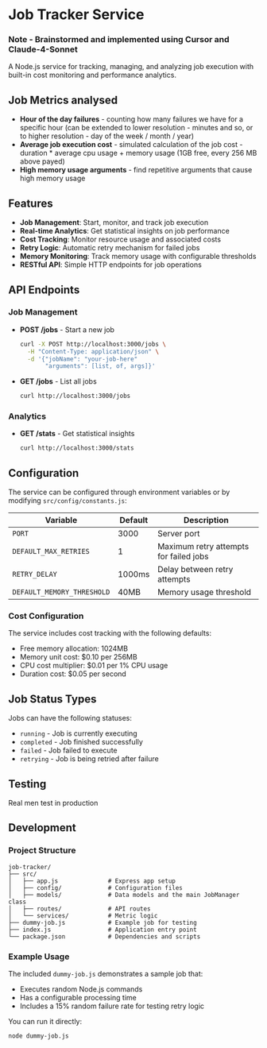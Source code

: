 # Job Tracker Service

### Note - Brainstormed and implemented using Cursor and Claude-4-Sonnet

A Node.js service for tracking, managing, and analyzing job execution with built-in cost monitoring and performance analytics.

## Job Metrics analysed
- **Hour of the day failures** - counting how many failures we have for a specific hour 
(can be extended to lower resolution - minutes and so, or to higher resolution - day of the week / month / year)
- **Average job execution cost** - simulated calculation of the job cost - duration * average cpu usage + memory usage (1GB free, every 256 MB above payed)
- **High memory usage arguments** - find repetitive arguments that cause high memory usage

## Features

- **Job Management**: Start, monitor, and track job execution
- **Real-time Analytics**: Get statistical insights on job performance
- **Cost Tracking**: Monitor resource usage and associated costs
- **Retry Logic**: Automatic retry mechanism for failed jobs
- **Memory Monitoring**: Track memory usage with configurable thresholds
- **RESTful API**: Simple HTTP endpoints for job operations

## API Endpoints

### Job Management

- **POST /jobs** - Start a new job
  ```bash
  curl -X POST http://localhost:3000/jobs \
    -H "Content-Type: application/json" \
    -d '{"jobName": "your-job-here"
         "arguments": [list, of, args]}'
  ```

- **GET /jobs** - List all jobs
  ```bash
  curl http://localhost:3000/jobs
  ```

### Analytics

- **GET /stats** - Get statistical insights
  ```bash
  curl http://localhost:3000/stats
  ```

## Configuration

The service can be configured through environment variables or by modifying `src/config/constants.js`:

| Variable | Default | Description |
|----------|---------|-------------|
| `PORT` | 3000 | Server port |
| `DEFAULT_MAX_RETRIES` | 1 | Maximum retry attempts for failed jobs |
| `RETRY_DELAY` | 1000ms | Delay between retry attempts |
| `DEFAULT_MEMORY_THRESHOLD` | 40MB | Memory usage threshold | For demo situation

### Cost Configuration

The service includes cost tracking with the following defaults:
- Free memory allocation: 1024MB
- Memory unit cost: $0.10 per 256MB
- CPU cost multiplier: $0.01 per 1% CPU usage
- Duration cost: $0.05 per second

## Job Status Types

Jobs can have the following statuses:
- `running` - Job is currently executing
- `completed` - Job finished successfully
- `failed` - Job failed to execute
- `retrying` - Job is being retried after failure

## Testing
Real men test in production

## Development

### Project Structure

```
job-tracker/
├── src/
│   ├── app.js              # Express app setup
│   ├── config/             # Configuration files
│   ├── models/             # Data models and the main JobManager class
│   ├── routes/             # API routes
│   └── services/           # Metric logic
├── dummy-job.js            # Example job for testing
├── index.js                # Application entry point
└── package.json            # Dependencies and scripts
```

### Example Usage

The included `dummy-job.js` demonstrates a sample job that:
- Executes random Node.js commands
- Has a configurable processing time
- Includes a 15% random failure rate for testing retry logic

You can run it directly:
```bash
node dummy-job.js
```

